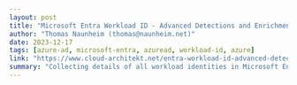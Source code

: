 ```yaml
---
layout: post
title: "Microsoft Entra Workload ID - Advanced Detections and Enrichment in Microsoft Sentinel"
author: "Thomas Naunheim (thomas@naunheim.net)"
date: 2023-12-17
tags: [azure-ad, microsoft-entra, azuread, workload-id, azure]
link: "https://www.cloud-architekt.net/entra-workload-id-advanced-detection-enrichment/"
summary: "Collecting details of all workload identities in Microsoft Entra ID allows to build correlation and provide enrichment data for Security Operation Teams. In addition, it also brings new capabilitie..."
---
```

